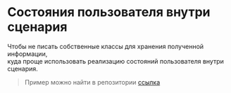 #  Состояния пользователя внутри сценария
Чтобы не писать собственные классы для хранения полученной информации,  
куда проще использовать реализацию состояний пользователя внутри сценария.
> Пример можно найти в репозитории
> [ссылка](https://github.com/eternnoir/pyTelegramBotAPI/blob/master/examples/custom_states.py)

